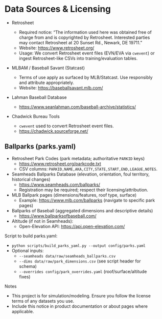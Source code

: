 # Data Sources & Licensing

- Retrosheet
  - Required notice: “The information used here was obtained free of charge from and is copyrighted by Retrosheet. Interested parties may contact Retrosheet at 20 Sunset Rd., Newark, DE 19711.”
  - Website: https://www.retrosheet.org/
  - Usage: We convert Retrosheet event files (EVN/EVA via `cwevent`) or ingest Retrosheet-like CSVs into training/evaluation tables.

- MLBAM / Baseball Savant (Statcast)
  - Terms of use apply as surfaced by MLB/Statcast. Use responsibly and attribute appropriately.
  - Website: https://baseballsavant.mlb.com/

- Lahman Baseball Database
  - https://www.seanlahman.com/baseball-archive/statistics/

- Chadwick Bureau Tools
  - `cwevent` used to convert Retrosheet event files.
  - https://chadwick.sourceforge.net/

## Ballparks (parks.yaml)
- Retrosheet Park Codes (park metadata; authoritative `PARKID` keys)
  - https://www.retrosheet.org/parkcode.txt
  - CSV columns: `PARKID,NAME,AKA,CITY,STATE,START,END,LEAGUE,NOTES`.
- Seamheads Ballparks Database (elevation, orientation, foul territory, historical changes)
  - https://www.seamheads.com/ballparks/
  - Registration may be required; respect their licensing/attribution.
- MLB Ballpark pages (dimensions/features, roof type, surface)
  - Example: https://www.mlb.com/ballparks (navigate to specific park pages)
- Ballparks of Baseball (aggregated dimensions and descriptive details)
  - https://www.ballparksofbaseball.com/
- Altitude (if not in Seamheads):
  - Open-Elevation API: https://api.open-elevation.com/

Script to build parks.yaml:
- `python scripts/build_parks_yaml.py --output config/parks.yaml`
- Optional inputs:
  - `--seamheads data/raw/seamheads_ballparks.csv`
  - `--dims data/raw/park_dimensions.csv` (see script header for schema)
  - `--overrides config/park_overrides.yaml` (roof/surface/altitude fixes)

Notes
- This project is for simulation/modeling. Ensure you follow the license terms of any datasets you use.
- Include this notice in product documentation or about pages where applicable.
